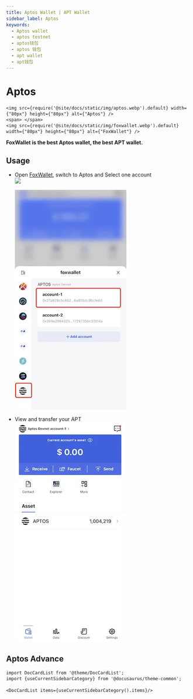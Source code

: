 ```yaml
---
title: Aptos Wallet | APT Wallet
sidebar_label: Aptos
keywords:
  - Aptos wallet
  - aptos testnet
  - aptos钱包
  - aptos 钱包
  - apt wallet
  - apt钱包
---
```


# Aptos

```mdx-code-block
<img src={require('@site/docs/static/img/aptos.webp').default} width={"80px"} height={"80px"} alt={"Aptos"} />
<span> </span>
<img src={require('@site/docs/static/img/foxwallet.webp').default} width={"80px"} height={"80px"} alt={"FoxWallet"} />
```

**FoxWallet is the best Aptos wallet, the best APT wallet.**

## Usage

* Open [FoxWallet](https://foxwallet.com/), switch to Aptos and Select one account  
  <img src="/img/docs/switch-entrance.webp" width="320" />
  
  ![](../img/switch-aptos.webp)

* View and transfer your APT  
  ![](../img/wallet-aptos.webp)  

## Aptos Advance

```mdx-code-block
import DocCardList from '@theme/DocCardList';
import {useCurrentSidebarCategory} from '@docusaurus/theme-common';

<DocCardList items={useCurrentSidebarCategory().items}/>
```